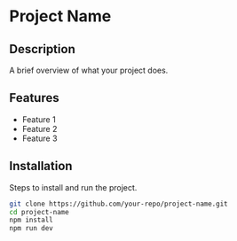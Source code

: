 # Project Name

## Description
A brief overview of what your project does.

## Features
- Feature 1
- Feature 2
- Feature 3

## Installation
Steps to install and run the project.

```sh
git clone https://github.com/your-repo/project-name.git
cd project-name
npm install
npm run dev

